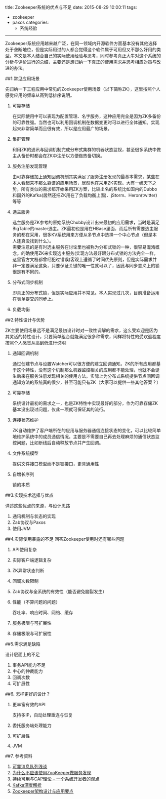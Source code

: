title: Zookeeper系统的优点与不足
date: 2015-08-29 10:00:11
tags:
- zookeeper
- paxos
categories:
  - 系统经验
---

Zookeeper系统应用越来越广泛，在同一领域内开源软件方面基本没有其他选择处于垄断地位，但是实际用过的人都会觉得这个软件属于可用但又不那么好用的类型。本文是本人结合自己的实际使用经验与思考，同时参考真正大牛对这个系统的分析与评价进行的总结，主要还是想归纳一下真正的使用需求并思考相应对策与改进的办法。

##1.常见应用场景

先归纳一下工程应用中常见的Zookeeper使用场景（以下简称ZK），这里按照个人感觉应用的频率从高到低排序说明。
	
1. 可靠存储
	
	在实际使用中可以表现为配置管理、名字服务，这种应用完全是因为ZK多备份的可靠性强。当然也可以利用回调机制在数据变更时可以进行全体通知。实现起来非常简单而且很有效，所以是应用最广的场景。
	
2. 集群管理
	
	利用ZK的通讯与回调机制完成分布式集群的机器状态监视，甚至很多系统中做主从备份时都会在ZK中注册以方便做热备切换。
	
2. 服务注册发现管理

	由可靠存储加上通知回调机制其实满足了服务注册发现的最基本需求，某些在本人看起来不那么靠谱的应用场景，居然也在采用ZK实现。大有一统天下之势，所有类似的需求都开始采用ZK方案，比较出名的系统比如国内的Dubbo和国外的Kafka(居然还把ZK用在了负载均衡上面)、jStorm、Heron(twitter)等等

3. 选主服务
	
	选主服务是ZK参考的原始系统Chubby设计出来最初的应用需求，当时是满足BigTable的master选主。ZK最初也是用在HBase里面，而后所有需要选主服务的都在采用，很多KV系统用来方便从多节点中选择一个中心节点（但是本人还真没找到什么）。	
	需要注意的是有时选主服务在讨论里也被称为分布式锁的一种，很容易混淆概念。的确使用ZK来实现选主服务(实现方法最好跟分布式锁的方法完全一样，这里官方文档都曾经犯过错误)客观上遵循了时间优先原则，但是实际需求并非一定要满足这条，只要保证关键的唯一性就可以了，因此与同步意义上的锁很是有不同的。

4. 分布式同步机制
 	
 	即真正的分布式锁，但是实际应用并不常见。本人实现过几次，目前准备运用在表单提交的同步上。
 	
5. 负载均衡

##2.特性设计与优势

ZK主要使用场景远不是满足最初设计时对一致性调解的需求，这么受欢迎是因为其灵活的特性设计，只要简单组合就能满足很多种需求，同样将特性的受欢迎程度按照个人感觉从高到低进行说明

1. 通知回调机制

	通过创建节点与设置Watcher可以很方便的建立回调通知。ZK的所有应用都基于这个特性，没有这个机制那么机器监控相关的应用都不能处理，也就不会诞生后来在服务注册发现相关的使用方法。实际上为分布式系统提供节点间回调通知方法的系统真的很少，甚至可能只有ZK（大家可以提供一些其他答案？）
	
2. 可靠存储
	
	系统设计最初的需求之一，也是ZK特性中实现最好的部分，作为可靠存储ZK基本没出现过问题，仅此一项就可保证其的流行。
	
3. 连接状态维护

	ZK自动维护了客户端所在的应用与服务器通信连接状态的变化，可以比较简单地维护系统中的成员通信情况。主要是不需要自己再去处理麻烦的通信状态监控问题，比如断线后自动释放节点并产生回调。
		
4. 文件系统模型
	
	提供文件接口模型而不是锁接口，更具通用性

5. 自增长序列

    锁的本质

##3.实现技术选择与优点

详述这些优点的来源，与设计思路

1. 通讯机制与状态的实现
2. Zab协议与Paxos
3. 使用JVM

##4.实际使用暴露的不足
回答Zookeeper使用时还有哪些问题

1. API使用复杂
2. 实际客户端逻辑复杂
3. ZK异常状态判断
4. 回调次数限制
5. Zab协议与全系统的有效性（能否避免脑裂发生）
6. 性能（不算问题的问题）
	
	吞吐率、响应时间、网络、缓存

7. 服务极限与可扩展性
8. 存储极限与可扩展性

##5.需求满足缺陷

设计层面上的不足

1. 事务API能力不足
2. 中心的仲裁能力
3. 回调次数
4. 可扩展性

##6. 怎样更好的设计？

1. 更丰富有效的API
    
    支持多IP，自动处理重连与恢复
2. 委托服务端处理能力
3. 可扩展性
4. JVM

##7. 参考资料

1. [可靠消息队列浅谈](http://blog.buaa.us/talk-about-mq/)
2. [为什么不应该使用ZooKeeper做服务发现](http://dockone.io/article/78)
3. [持续可用与CAP理论 – 一个系统开发者的观点](http://www.nosqlnotes.net/archives/333)
4. [Kafka深度解析](http://www.jasongj.com/2015/01/02/Kafka%E6%B7%B1%E5%BA%A6%E8%A7%A3%E6%9E%90/)
5. [Zookeeper架构设计与应用要点](http://shiyanjun.cn/archives/474.html)